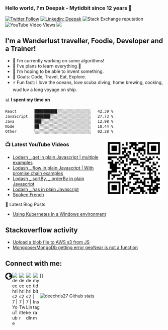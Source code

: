### Hello world, I'm Deepak - Mytidbit since 12 years 👋


[![Twitter Follow](https://img.shields.io/twitter/follow/deechris27?label=Follow)](https://twitter.com/deechris27)
[![Linkedin: Deepak](https://img.shields.io/badge/-Deepak-blue?style=flat-square&logo=Linkedin&logoColor=white&link=https://in.linkedin.com/in/deepaksekar27/)](https://in.linkedin.com/in/deepaksekar27/)
![Stack Exchange reputation](https://img.shields.io/stackexchange/stackoverflow/r/2)
![YouTube Video Views](https://img.shields.io/youtube/views/-oXKbHXpYqE?style=social)
![](https://komarev.com/ghpvc/?username=deechris27&color=green)

## I'm a Wanderlust traveller, Foodie, Developer and a Trainer!
- 🔭 I’m currently working on some algorithms!
- 🌱 I’ve plans to learn everything 🤣
- 👯 I’m hoping to be able to invent something.
- 🥅 Goals: Code, Travel, Eat, Explore.
- ⚡ Fun fact: I love the oceans, love scuba diving, home brewing, cooking, wud luv a long voyage on ship.

📊 **I spent my time on**
<!--START_SECTION:waka-->
```text
React        ██████████░░░░░░░░░░░░░░░   42.39 % 
JavaScript   ███████░░░░░░░░░░░░░░░░░░   27.73 % 
Java         ███░░░░░░░░░░░░░░░░░░░░░░   12.98 % 
Node         ██░░░░░░░░░░░░░░░░░░░░░░░   10.44 % 
Other        ░░░░░░░░░░░░░░░░░░░░░░░░░   02.28 %
```
<!--END_SECTION:waka-->

<a href="#">
    <img align="right" height="190px" alt="coding" src="https://github.com/deechris27/deechris27/blob/master/channel.png" />
</a>

### 📺 Latest YouTube Videos

- [Lodash _.get in plain Javascript | multiple examples](https://www.youtube.com/watch?v=7VAU_J3BwIc)
- [Lodash _.flow in plain Javascript | With promise chain examples](https://www.youtube.com/watch?v=DcjeuICXXhQ)
- [Lodash _.sortBy, _.orderBy in plain Javascript](https://www.youtube.com/watch?v=DgbFlF80F78)
- [Lodash _.has in plain Javascript](https://www.youtube.com/watch?v=neqE4gQULRc)
- [Spoken French](https://www.youtube.com/watch?v=IU6VO8H9oJk)


📕 Latest Blog Posts
<!-- BLOG-POST-LIST:START -->
- [Using Kubernetes in a Windows environment](https://medium.com/deechris27/using-kubernetes-fa6fd1be81ab)
<!-- BLOG-POST-LIST:END -->

## Stackoverflow activity
<!-- STACKOVERFLOW:START -->
- [Upload a blob file to AWS s3 from JS](https://stackoverflow.com/questions/51444932/upload-a-video-file-as-blob-to-aws-s3-using-javascript-or-angular-cli)
- [Mongoose/MongoDb getting error geoNear is not a function](https://stackoverflow.com/a/48830611)
<!-- STACKOVERFLOW:END -->

## Connect with me:

[<img align="left" alt="mytidbit.xyz" width="22px" src="https://raw.githubusercontent.com/iconic/open-iconic/master/svg/globe.svg" />]
[<img align="left" alt="deechris27 | YouTube" width="22px" src="https://cdn.jsdelivr.net/npm/simple-icons@v3/icons/youtube.svg" />][youtube]
[<img align="left" alt="deechris27 | Twitter" width="22px" src="https://cdn.jsdelivr.net/npm/simple-icons@v3/icons/twitter.svg" />][twitter]
[<img align="left" alt="deechris27 | LinkedIn" width="22px" src="https://cdn.jsdelivr.net/npm/simple-icons@v3/icons/linkedin.svg" />][linkedin]
[<img align="left" alt="mytidbit | Instagram" width="22px" src="https://cdn.jsdelivr.net/npm/simple-icons@v3/icons/facebook.svg" />][facebook]

<br />
<br />
<a href="https://github.com/deechris27/github-readme-stats">
    <img align="left" alt="deechris27 Github stats" width="60%" height="170px" src="https://github-readme-stats.vercel.app/api?username=deechris27&hide=contribs,stars&show_icons=true&include_all_commits=true&hide_border=true&theme=buefy" />
</a>


[twitter]: https://twitter.com/deechris27
[youtube]: https://youtube.com/deechris27
[facebook]: https://facebook.com/mytidbit
[linkedin]: https://linkedin.com/in/deepaksekar27


